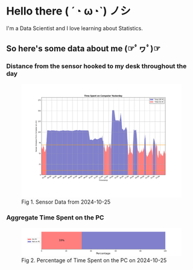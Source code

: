 
# Hello there ( ´◔ ω◔`) ノシ

I'm a Data Scientist and I love learning about Statistics.

## So here's some data about me (☞ﾟヮﾟ)☞


### Distance from the sensor hooked to my desk throughout the day
<figure>
  <picture>
    <source media="(prefers-color-scheme: dark)" srcset="Pi/readme/graphs/lineplot/dark-plot-2024-10-25.png">
    <source media="(prefers-color-scheme: light)" srcset="Pi/readme/graphs/lineplot/light-plot-2024-10-25.png">
    <img alt="Shows a black logo in light color mode and a white one in dark color mode." src="Pi/readme/graphs/lineplot/light-plot-2024-10-25.png">
  </picture>
  <figcaption>Fig 1. Sensor Data from 2024-10-25</figcaption>
</figure>



### Aggregate Time Spent on the PC
<figure>
  <picture>
    <source media="(prefers-color-scheme: dark)" srcset="Pi/readme/graphs/barplot/dark-plot-2024-10-25.png">
    <source media="(prefers-color-scheme: light)" srcset="Pi/readme/graphs/barplot/light-plot-2024-10-25.png">
    <img alt="Shows a black logo in light color mode and a white one in dark color mode." src="Pi/readme/graphs/barplot/light-plot-2024-10-25.png">
  </picture>
  <figcaption>Fig 2. Percentage of Time Spent on the PC on 2024-10-25</figcaption>
</figure>
